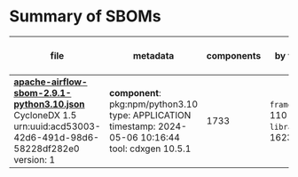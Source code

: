 Summary of SBOMs
=======

| file | metadata | components | by type | libraries purl types | deps tree |
| ---- | -------- | ---------- | ------- | -------------------- | --------- |
| **[apache-airflow-sbom-2.9.1-python3.10.json](pypi/apache-airflow/2.9.1/apache-airflow-sbom-2.9.1-python3.10.json)**<br>CycloneDX 1.5<br>urn:uuid:acd53003-42d6-491d-98d6-58228df282e0<br>version: 1 | **component**: pkg:npm/python3.10<br>type: APPLICATION<br>timestamp: 2024-05-06 10:16:44<br>tool: cdxgen 10.5.1 | 1733 | `framework`: 110<br>`library`: 1623  | `pypi`: 159<br>`npm`: 1464  | true |

